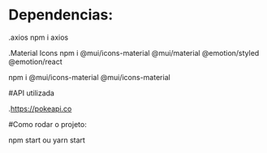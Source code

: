 # Dependencias: 

.axios
npm i axios

.Material Icons
npm i @mui/icons-material @mui/material @emotion/styled @emotion/react

npm i @mui/icons-material @mui/icons-material


#API utilizada

.https://pokeapi.co


#Como rodar o projeto:

npm start ou yarn start 

